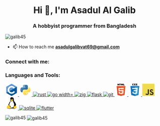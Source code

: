 <h1 align="center">Hi 👋, I'm Asadul Al Galib</h1>
<h3 align="center">A hobbyist programmer from Bangladesh</h3>

<p align="left"> <img src="https://komarev.com/ghpvc/?username=galib45&label=Profile%20views&color=0e75b6&style=flat" alt="galib45" /> </p>

- 📫 How to reach me **asadulgalibvat69@gmail.com**

<h3 align="left">Connect with me:</h3>
<p align="left">
</p>

<h3 align="left">Languages and Tools:</h3>
<p align="left"> 
  <a href="https://www.cprogramming.com/" target="_blank" rel="noreferrer"> <img src="https://raw.githubusercontent.com/devicons/devicon/master/icons/c/c-original.svg" alt="c" width="40" height="40"/> </a>
  <a href="https://www.python.org" target="_blank" rel="noreferrer"> <img src="https://raw.githubusercontent.com/devicons/devicon/master/icons/python/python-original.svg" alt="python" width="40" height="40"/> </a> 
  <a href="https://www.rust-lang.org/" target="_blank" rel="noreferrer"> <img src="https://www.rust-lang.org/static/images/favicon.svg" alt="rust" width="40" height="40"/> </a>
  <a href="https://go.dev/" target="_blank" rel="noreferrer"> <img src="https://go.dev/images/go-logo-blue.svg" alt="go width="40" height="40"/> </a>
  <a href="https://ziglang.org/" target="_blank" rel="noreferrer"> <img src="https://ziglang.org/favicon.svg" alt="zig" width="40" height="40"/> </a>
  <a href="https://flask.palletsprojects.com/" target="_blank" rel="noreferrer"> <img src="https://flask.palletsprojects.com/en/stable/_static/shortcut-icon.png" alt="flask" width="40" height="40"/> </a> 
  <a href="https://git-scm.com/" target="_blank" rel="noreferrer"> <img src="https://www.vectorlogo.zone/logos/git-scm/git-scm-icon.svg" alt="git" width="40" height="40"/> </a> 
  <a href="https://www.w3.org/html/" target="_blank" rel="noreferrer"> <img src="https://raw.githubusercontent.com/devicons/devicon/master/icons/html5/html5-original-wordmark.svg" alt="html5" width="40" height="40"/> </a> 
  <a href="https://www.w3schools.com/css/" target="_blank" rel="noreferrer"> <img src="https://raw.githubusercontent.com/devicons/devicon/master/icons/css3/css3-original-wordmark.svg" alt="css3" width="40" height="40"/> </a> 
  <a href="https://developer.mozilla.org/en-US/docs/Web/JavaScript" target="_blank" rel="noreferrer"> <img src="https://raw.githubusercontent.com/devicons/devicon/master/icons/javascript/javascript-original.svg" alt="javascript" width="40" height="40"/> </a> 
  <a href="https://www.linux.org/" target="_blank" rel="noreferrer"> <img src="https://raw.githubusercontent.com/devicons/devicon/master/icons/linux/linux-original.svg" alt="linux" width="40" height="40"/> </a> 
  <a href="https://www.sqlite.org/" target="_blank" rel="noreferrer"> <img src="https://www.vectorlogo.zone/logos/sqlite/sqlite-icon.svg" alt="sqlite" width="40" height="40"/> </a>
  <a href="https://flutter.dev/" target="_blank" rel="noreferrer"> <img src="https://storage.googleapis.com/cms-storage-bucket/4fd0db61df0567c0f352.png" alt="flutter" width="40" height="40"/> </a>
</p>

<p><img align="left" src="https://github-readme-stats.vercel.app/api/top-langs?username=galib45&show_icons=true&locale=en&layout=compact" alt="galib45" /></p>

<p>&nbsp;<img align="center" src="https://github-readme-stats.vercel.app/api?username=galib45&show_icons=true&locale=en" alt="galib45" /></p>

